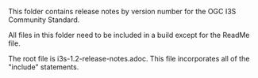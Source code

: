 This folder contains release notes by version number for the OGC I3S Community Standard.

All files in this folder need to be included in a build except for the ReadMe file.

The root file is i3s-1.2-release-notes.adoc. This file incorporates all of the "include" statements.

